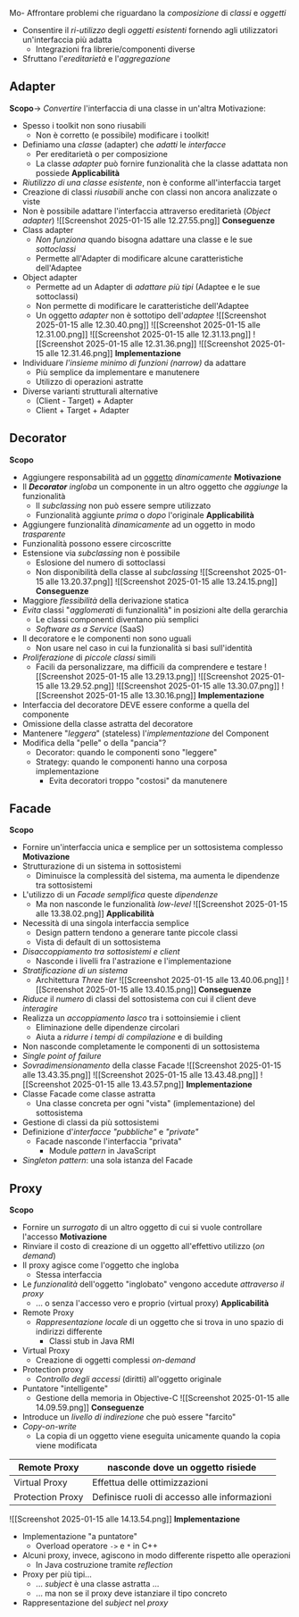 Mo- Affrontare problemi che riguardano la *composizione* di *classi* e *oggetti*
- Consentire il *ri-utilizzo* degli *oggetti esistenti* fornendo agli utilizzatori un'interfaccia più adatta
	- Integrazioni fra librerie/componenti diverse
- Sfruttano l'*ereditarietà* e l'*aggregazione*
## Adapter
**Scopo**-> *Convertire* l'interfaccia di una classe in un'altra
Motivazione:
- Spesso i toolkit non sono riusabili
	- Non è corretto (e possibile) modificare i toolkit!
- Definiamo una *classe* (adapter) che *adatti* le *interfacce*
	- Per ereditarietà o per composizione
	- La classe *adapter* può fornire funzionalità che la classe adattata non possiede
**Applicabilità**
- *Riutilizzo di una classe esistente*, non è conforme all'interfaccia target
- Creazione di classi *riusabili* anche con classi non ancora analizzate o viste
- Non è possibile adattare l'interfaccia attraverso ereditarietà (*Object adapter*)
![[Screenshot 2025-01-15 alle 12.27.55.png]]
**Conseguenze**
- Class adapter
	- *Non funziona* quando bisogna adattare una classe e le sue *sottoclassi*
	- Permette all'Adapter di modificare alcune caratteristiche dell'Adaptee
- Object adapter
	- Permette ad un Adapter di *adattare più tipi* (Adaptee e le sue sottoclassi)
	- Non permette di modificare le caratteristiche dell'Adaptee
	- Un oggetto *adapter* non è sottotipo dell'*adaptee*
![[Screenshot 2025-01-15 alle 12.30.40.png]]
![[Screenshot 2025-01-15 alle 12.31.00.png]]
![[Screenshot 2025-01-15 alle 12.31.13.png]]
![[Screenshot 2025-01-15 alle 12.31.36.png]]
![[Screenshot 2025-01-15 alle 12.31.46.png]]
**Implementazione**
- Individuare *l'insieme minimo di funzioni (narrow)* da adattare
	- Più semplice da implementare e manutenere
	- Utilizzo di operazioni astratte
- Diverse varianti strutturali alternative
	- (Client - Target) + Adapter
	- Client + Target + Adapter
## Decorator
**Scopo**
- Aggiungere responsabilità ad un <u>oggetto</u> *dinamicamente*
**Motivazione**
- Il *__Decorator__ ingloba* un componente in un altro oggetto che *aggiunge* la funzionalità
	- Il *subclassing* non può essere sempre utilizzato
	- Funzionalità aggiunte *prima* o *dopo* l'originale
**Applicabilità**
- Aggiungere funzionalità *dinamicamente* ad un oggetto in modo *trasparente*
- Funzionalità possono essere circoscritte
- Estensione via *subclassing* non è possibile
	- Eslosione del numero di sottoclassi
	- Non disponibilità della classe al *subclassing*
![[Screenshot 2025-01-15 alle 13.20.37.png]]
![[Screenshot 2025-01-15 alle 13.24.15.png]]
**Conseguenze**
- Maggiore *flessibilità* della derivazione statica
- *Evita* classi "*agglomerati* di  funzionalità" in posizioni alte della gerarchia
	- Le classi componenti diventano più semplici
	- *Software as a Service* (SaaS)
- Il decoratore e le componenti non sono uguali
	- Non usare nel caso in cui la funzionalità si basi sull'identità
- *Proliferazione* di *piccole classi* simili
	- Facili da personalizzare, ma difficili da comprendere e testare
![[Screenshot 2025-01-15 alle 13.29.13.png]]
![[Screenshot 2025-01-15 alle 13.29.52.png]]
![[Screenshot 2025-01-15 alle 13.30.07.png]]
![[Screenshot 2025-01-15 alle 13.30.16.png]]
**Implementazione**
- Interfaccia del decoratore DEVE essere conforme a quella del componente
- Omissione della classe astratta del decoratore
- Mantenere "*leggera*" (stateless) l'*implementazione* del Component
- Modifica della "pelle" o della "pancia"?
	- Decorator: quando le componenti sono "leggere"
	- Strategy: quando le componenti hanno una corposa implementazione
		- Evita decoratori troppo "costosi" da manutenere
## Facade
**Scopo**
- Fornire un'interfaccia unica e semplice per un sottosistema complesso
**Motivazione**
- Strutturazione di un sistema in sottosistemi
	- Diminuisce la complessità del sistema, ma aumenta le dipendenze tra sottosistemi
- L'utilizzo di un *Facade semplifica* queste *dipendenze*
	- Ma non nasconde le funzionalità *low-level*
![[Screenshot 2025-01-15 alle 13.38.02.png]]
**Applicabilità**
- Necessità di una singola interfaccia semplice
	- Design pattern tendono a generare tante piccole classi
	- Vista di default di un sottosistema
- *Disaccoppiamento tra sottosistemi e client*
	- Nasconde i livelli fra l'astrazione e l'implementazione
- *Stratificazione di un sistema*
	- Architettura *Three tier*
![[Screenshot 2025-01-15 alle 13.40.06.png]]
![[Screenshot 2025-01-15 alle 13.40.15.png]]
**Conseguenze**
- *Riduce* il *numero* di classi del sottosistema con cui il client deve *interagire*
- Realizza un *accoppiamento lasco* tra i sottoinsiemie i client
	- Eliminazione delle dipendenze circolari
	- Aiuta a *ridurre i tempi di compilazione* e di building
- Non nasconde completamente le componenti di un sottosistema
- *Single point of failure*
- *Sovradimensionamento* della classe Facade
![[Screenshot 2025-01-15 alle 13.43.35.png]]
![[Screenshot 2025-01-15 alle 13.43.48.png]]
![[Screenshot 2025-01-15 alle 13.43.57.png]]
**Implementazione**
- Classe Facade come classe astratta
	- Una classe concreta per ogni "vista" (implementazione) del sottosistema
- Gestione di classi da più sottosistemi
- Definizione d'*interfacce "pubbliche"* e *"private"*
	- Facade nasconde l'interfaccia "privata"
		- Module *pattern* in JavaScript
- *Singleton pattern*: una sola istanza del Facade
## Proxy
**Scopo**
- Fornire un *surrogato* di un altro oggetto di cui si vuole controllare l'accesso
**Motivazione**
- Rinviare il costo di creazione di un oggetto all'effettivo utilizzo (*on demand*)
- Il proxy agisce come l'oggetto che ingloba
	- Stessa interfaccia
- Le *funzionalità* dell'oggetto "inglobato" vengono accedute *attraverso il proxy*
	- ... o senza l'accesso vero e proprio (virtual proxy)
**Applicabilità**
- Remote Proxy
	- *Rappresentazione locale* di un oggetto che si trova in uno spazio di indirizzi differente
		- Classi stub in Java RMI
- Virtual Proxy
	- Creazione di oggetti complessi *on-demand*
- Protection proxy
	- *Controllo degli accessi* (diritti) all'oggetto originale
- Puntatore "intelligente"
	- Gestione della memoria in Objective-C
![[Screenshot 2025-01-15 alle 14.09.59.png]]
**Conseguenze**
- Introduce un *livello di indirezione* che può essere "farcito"
- *Copy-on-write*
	- La copia di un oggetto viene eseguita unicamente quando la copia viene modificata

| Remote Proxy     | nasconde dove un oggetto risiede             |
| ---------------- | -------------------------------------------- |
| Virtual Proxy    | Effettua delle ottimizzazioni                |
| Protection Proxy | Definisce ruoli di accesso alle informazioni |
![[Screenshot 2025-01-15 alle 14.13.54.png]]
**Implementazione**
- Implementazione "a puntatore"
	- Overload operatore `->` e `*` in C++
- Alcuni proxy, invece, agiscono in modo differente rispetto alle operazioni
	- In Java costruzione tramite *reflection*
- Proxy per più tipi...
	- ... *subject* è una classe astratta ...
	- ... ma non se il proxy deve istanziare il tipo concreto
- Rappresentazione del *subject* nel *proxy*
